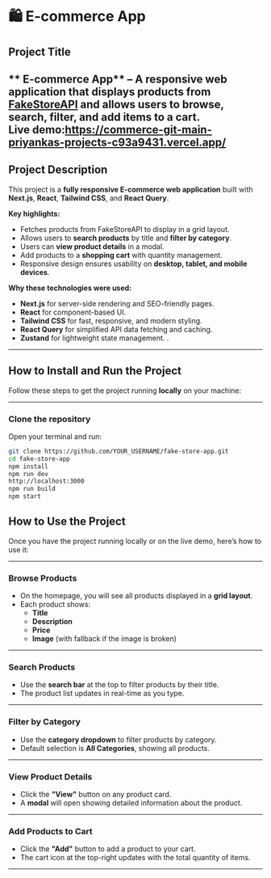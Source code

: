 # 🛍️ E-commerce App

## **Project Title**
** E-commerce App** – A responsive web application that displays products from [FakeStoreAPI](https://fakestoreapi.com) and allows users to browse, search, filter, and add items to a cart.  
Live demo:https://commerce-git-main-priyankas-projects-c93a9431.vercel.app/
---

## **Project Description**
This project is a **fully responsive E-commerce web application** built with **Next.js**, **React**, **Tailwind CSS**, and **React Query**.  

**Key highlights:**
- Fetches products from FakeStoreAPI to display in a grid layout.
- Allows users to **search products** by title and **filter by category**.
- Users can **view product details** in a modal.
- Add products to a **shopping cart** with quantity management.
- Responsive design ensures usability on **desktop, tablet, and mobile devices**.

**Why these technologies were used:**
- **Next.js** for server-side rendering and SEO-friendly pages.
- **React** for component-based UI.
- **Tailwind CSS** for fast, responsive, and modern styling.
- **React Query** for simplified API data fetching and caching.
- **Zustand** for lightweight state management.
.

---

##  How to Install and Run the Project

Follow these steps to get the project running **locally** on your machine:

---

### Clone the repository
Open your terminal and run:

```bash
git clone https://github.com/YOUR_USERNAME/fake-store-app.git
cd fake-store-app
npm install
npm run dev
http://localhost:3000
npm run build
npm start

```
## How to Use the Project

Once you have the project running locally or on the live demo, here’s how to use it:

---

### **Browse Products**
- On the homepage, you will see all products displayed in a **grid layout**.
- Each product shows:
  - **Title**
  - **Description**
  - **Price**
  - **Image** (with fallback if the image is broken)

---

### **Search Products**
- Use the **search bar** at the top to filter products by their title.
- The product list updates in real-time as you type.

---

### **Filter by Category**
- Use the **category dropdown** to filter products by category.
- Default selection is **All Categories**, showing all products.

---

### **View Product Details**
- Click the **"View"** button on any product card.
- A **modal** will open showing detailed information about the product.

---

### **Add Products to Cart**
- Click the **"Add"** button to add a product to your cart.
- The cart icon at the top-right updates with the total quantity of items.

---
